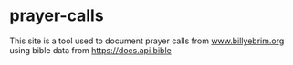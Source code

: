 # prayer-calls
This site is a tool used to document prayer calls from www.billyebrim.org using
bible data from https://docs.api.bible
